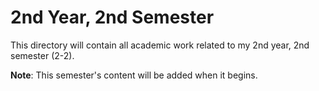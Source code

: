 # 2nd Year, 2nd Semester

This directory will contain all academic work related to my 2nd year, 2nd semester (2-2).

**Note**: This semester's content will be added when it begins.
